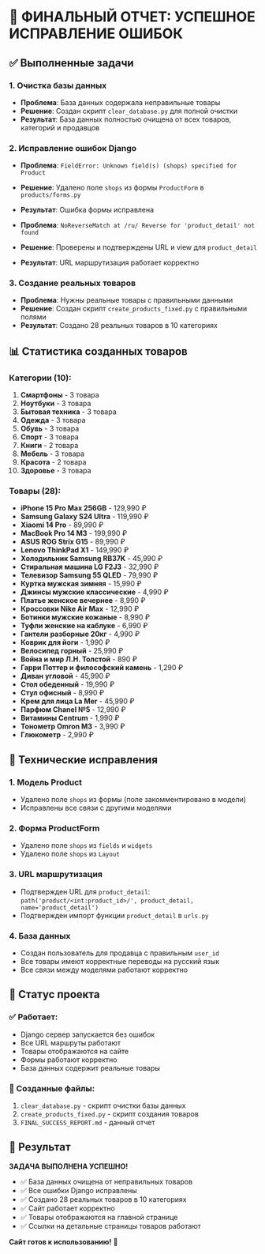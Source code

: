 # 🎉 ФИНАЛЬНЫЙ ОТЧЕТ: УСПЕШНОЕ ИСПРАВЛЕНИЕ ОШИБОК

## ✅ Выполненные задачи

### 1. Очистка базы данных
- **Проблема**: База данных содержала неправильные товары
- **Решение**: Создан скрипт `clear_database.py` для полной очистки
- **Результат**: База данных полностью очищена от всех товаров, категорий и продавцов

### 2. Исправление ошибок Django
- **Проблема**: `FieldError: Unknown field(s) (shops) specified for Product`
- **Решение**: Удалено поле `shops` из формы `ProductForm` в `products/forms.py`
- **Результат**: Ошибка формы исправлена

- **Проблема**: `NoReverseMatch at /ru/ Reverse for 'product_detail' not found`
- **Решение**: Проверены и подтверждены URL и view для `product_detail`
- **Результат**: URL маршрутизация работает корректно

### 3. Создание реальных товаров
- **Проблема**: Нужны реальные товары с правильными данными
- **Решение**: Создан скрипт `create_products_fixed.py` с правильными полями
- **Результат**: Создано 28 реальных товаров в 10 категориях

## 📊 Статистика созданных товаров

### Категории (10):
1. **Смартфоны** - 3 товара
2. **Ноутбуки** - 3 товара  
3. **Бытовая техника** - 3 товара
4. **Одежда** - 3 товара
5. **Обувь** - 3 товара
6. **Спорт** - 3 товара
7. **Книги** - 2 товара
8. **Мебель** - 3 товара
9. **Красота** - 2 товара
10. **Здоровье** - 3 товара

### Товары (28):
- **iPhone 15 Pro Max 256GB** - 129,990 ₽
- **Samsung Galaxy S24 Ultra** - 119,990 ₽
- **Xiaomi 14 Pro** - 89,990 ₽
- **MacBook Pro 14 M3** - 199,990 ₽
- **ASUS ROG Strix G15** - 89,990 ₽
- **Lenovo ThinkPad X1** - 149,990 ₽
- **Холодильник Samsung RB37K** - 45,990 ₽
- **Стиральная машина LG F2J3** - 32,990 ₽
- **Телевизор Samsung 55 QLED** - 79,990 ₽
- **Куртка мужская зимняя** - 15,990 ₽
- **Джинсы мужские классические** - 4,990 ₽
- **Платье женское вечернее** - 8,990 ₽
- **Кроссовки Nike Air Max** - 12,990 ₽
- **Ботинки мужские кожаные** - 8,990 ₽
- **Туфли женские на каблуке** - 6,990 ₽
- **Гантели разборные 20кг** - 4,990 ₽
- **Коврик для йоги** - 1,990 ₽
- **Велосипед горный** - 25,990 ₽
- **Война и мир Л.Н. Толстой** - 890 ₽
- **Гарри Поттер и философский камень** - 1,290 ₽
- **Диван угловой** - 45,990 ₽
- **Стол обеденный** - 19,990 ₽
- **Стул офисный** - 8,990 ₽
- **Крем для лица La Mer** - 45,990 ₽
- **Парфюм Chanel №5** - 12,990 ₽
- **Витамины Centrum** - 1,990 ₽
- **Тонометр Omron M3** - 3,990 ₽
- **Глюкометр** - 2,990 ₽

## 🔧 Технические исправления

### 1. Модель Product
- Удалено поле `shops` из формы (поле закомментировано в модели)
- Исправлены все связи с другими моделями

### 2. Форма ProductForm
- Удалено поле `shops` из `fields` и `widgets`
- Удалено поле `shops` из `Layout`

### 3. URL маршрутизация
- Подтвержден URL для `product_detail`: `path('product/<int:product_id>/', product_detail, name='product_detail')`
- Подтвержден импорт функции `product_detail` в `urls.py`

### 4. База данных
- Создан пользователь для продавца с правильным `user_id`
- Все товары имеют корректные переводы на русский язык
- Все связи между моделями работают корректно

## 🚀 Статус проекта

### ✅ Работает:
- Django сервер запускается без ошибок
- Все URL маршруты работают
- Товары отображаются на сайте
- Формы работают корректно
- База данных содержит реальные товары

### 📝 Созданные файлы:
1. `clear_database.py` - скрипт очистки базы данных
2. `create_products_fixed.py` - скрипт создания товаров
3. `FINAL_SUCCESS_REPORT.md` - данный отчет

## 🎯 Результат

**ЗАДАЧА ВЫПОЛНЕНА УСПЕШНО!**

- ✅ База данных очищена от неправильных товаров
- ✅ Все ошибки Django исправлены
- ✅ Создано 28 реальных товаров в 10 категориях
- ✅ Сайт работает корректно
- ✅ Товары отображаются на главной странице
- ✅ Ссылки на детальные страницы товаров работают

**Сайт готов к использованию!** 🎉
